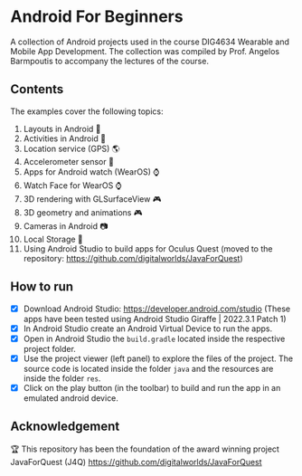 # Android For Beginners
A collection of Android projects used in the course DIG4634 Wearable and Mobile App Development.
The collection was compiled by Prof. Angelos Barmpoutis to accompany the lectures of the course.

## Contents

The examples cover the following topics:
1. Layouts in Android 📱
2. Activities in Android 📲
3. Location service (GPS) 🌎
4. Accelerometer sensor 📲
5. Apps for Android watch (WearOS) ⌚
6. Watch Face for WearOS ⌚
7. 3D rendering with GLSurfaceView 🎮
8. 3D geometry and animations 🎮
9. Cameras in Android 📷
10. Local Storage 💽
11. Using Android Studio to build apps for Oculus Quest (moved to the repository: https://github.com/digitalworlds/JavaForQuest)

## How to run

- [x] Download Android Studio: https://developer.android.com/studio  (These apps have been tested using Android Studio Giraffe | 2022.3.1 Patch 1)
- [x] In Android Studio create an Android Virtual Device to run the apps.
- [x] Open in Android Studio the `build.gradle` located inside the respective project folder.
- [x] Use the project viewer (left panel) to explore the files of the project. The source code is located inside the folder `java` and the resources are inside the folder `res`.
- [x] Click on the play button (in the toolbar) to build and run the app in an emulated android device.

## Acknowledgement

🏆 This repository has been the foundation of the award winning project JavaForQuest (J4Q) https://github.com/digitalworlds/JavaForQuest
